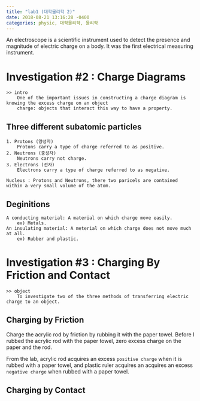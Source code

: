```yaml
---
title: "lab1 (대학물리학 2)"
date: 2018-08-21 13:16:28 -0400
categories: physic, 대학물리학, 물리학
---
```


An electroscope is a scientific instrument used to detect the presence and magnitude of electric charge on a body. It was the first electrical measuring instrument.

# Investigation #2 : Charge Diagrams    
    >> intro
        One of the important issues in constructing a charge diagram is knowing the excess charge on an object
        charge: objects that interact this way to have a property.

## Three different subatomic particles
    1. Protons (양성자)
        Protons carry a type of charge referred to as positive.
    2. Neutrons (중성자)
        Neutrons carry not charge.
    3. Electrons (전자)
        Electrons carry a type of charge referred to as negative.
    
    Nucleus : Protons and Neutrons, there two paricels are contained within a very small volume of the atom.

## Deginitions
    A conducting material: A material on which charge move easily.
        ex) Metals.
    An insulating material: A meterial on which charge does not move much at all.
        ex) Rubber and plastic.


# Investigation #3 : Charging By Friction and Contact
    >> object
        To investigate two of the three methods of transferring electric charge to an object.
## Charging by Friction

Charge the acrylic rod by friction by rubbing it with the paper towel.
Before I rubbed the acrylic rod with the paper towel, zero excess charge on the paper and the rod.

From the lab, acrylic rod acquires an excess `positive charge` when it is rubbed with a paper towel, and plastic ruler acquires an acquires an excess `negative charge` when rubbed with a paper towel.

## Charging by Contact

